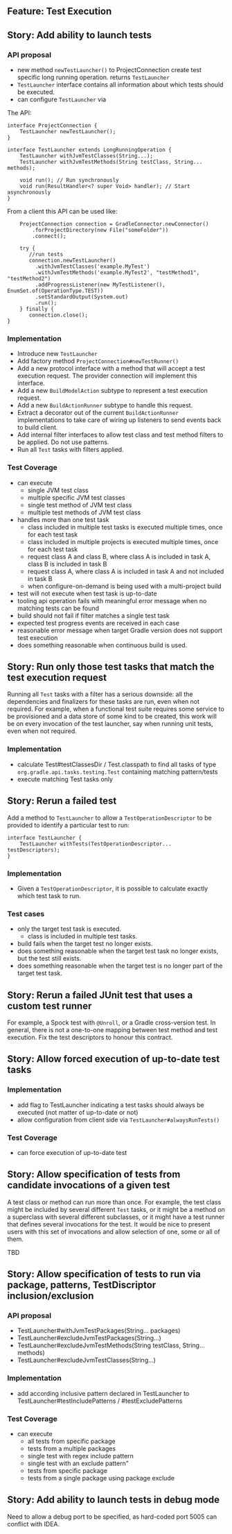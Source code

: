 ## Feature: Test Execution

## Story: Add ability to launch tests

### API proposal

* new method `newTestLauncher()` to ProjectConnection create test specific long running operation. returns `TestLauncher`
* `TestLauncher` interface contains all information about which tests should be executed.
* can configure `TestLauncher` via

The API:

    interface ProjectConnection {
        TestLauncher newTestLauncher();
    }

    interface TestLauncher extends LongRunningOperation {
	    TestLauncher withJvmTestClasses(String...);
	    TestLauncher withJvmTestMethods(String testClass, String... methods);

	    void run(); // Run synchronously
        void run(ResultHandler<? super Void> handler); // Start asynchronously
    }

From a client this API can be used like:

		ProjectConnection connection = GradleConnector.newConnector()
		   	.forProjectDirectory(new File("someFolder"))
		   	.connect();

		try {
		   //run tests
		   connection.newTestLauncher()
			 .withJvmTestClasses('example.MyTest')
			 .withJvmTestMethods('example.MyTest2', "testMethod1", "testMethod2")
			 .addProgressListener(new MyTestListener(), EnumSet.of(OperationType.TEST))
		     .setStandardOutput(System.out)
		     .run();
		} finally {
		   connection.close();
	}

### Implementation

* Introduce new `TestLauncher`
* Add factory method `ProjectConnection#newTestRunner()`
* Add a new protocol interface with a method that will accept a test execution request. The provider connection will implement this interface.
* Add a new `BuildModelAction` subtype to represent a test execution request.
* Add a new `BuildActionRunner` subtype to handle this request.
* Extract a decorator out of the current `BuildActionRunner` implementations to take care of wiring up listeners to send events back to build client.
* Add internal filter interfaces to allow test class and test method filters to be applied. Do not use patterns.
* Run all `Test` tasks with filters applied.

### Test Coverage

* can execute
	* single JVM test class
	* multiple specific JVM test classes
	* single test method of JVM test class
	* multiple test methods of JVM test class
* handles more than one test task
	* class included in multiple test tasks is executed multiple times, once for each test task
	* class included in multiple projects is executed multiple times, once for each test task
	* request class A and class B, where class A is included in task A, class B is included in task B
	* request class A, where class A is included in task A and not included in task B
	* when configure-on-demand is being used with a multi-project build
* test will not execute when test task is up-to-date
* tooling api operation fails with meaningful error message when no matching tests can be found
* build should not fail if filter matches a single test task
* expected test progress events are received in each case
* reasonable error message when target Gradle version does not support test execution
* does something reasonable when continuous build is used.

## Story: Run only those test tasks that match the test execution request

Running all `Test` tasks with a filter has a serious downside: all the dependencies and finalizers for these tasks are run, even when not required.
For example, when a functional test suite requires some service to be provisioned and a data store of some kind to be created, this work will be on
every invocation of the test launcher, say when running unit tests, even when not required.

### Implementation

* calculate Test#testClassesDir / Test.classpath to find all tasks of type `org.gradle.api.tasks.testing.Test` containing matching pattern/tests
* execute matching Test tasks only

## Story: Rerun a failed test

Add a method to `TestLauncher` to allow a `TestOperationDescriptor` to be provided to identify a particular test to run:

    interface TestLauncher {
        TestLauncher withTests(TestOperationDescriptor... testDescriptors);
    }

### Implementation

- Given a `TestOperationDescriptor`, it is possible to calculate exactly which test task to run.

### Test cases

- only the target test task is executed.
	- class is included in multiple test tasks.
- build fails when the target test no longer exists.
- does something reasonable when the target test task no longer exists, but the test still exists.
- does something reasonable when the target test is no longer part of the target test task.

## Story: Rerun a failed JUnit test that uses a custom test runner

For example, a Spock test with `@Unroll`, or a Gradle cross-version test. In general, there is not a one-to-one mapping between test
method and test execution. Fix the test descriptors to honour this contract.

## Story: Allow forced execution of up-to-date test tasks

### Implementation

* add flag to TestLauncher indicating a test tasks should always be executed (not matter of up-to-date or not)
* allow configuration from client side via `TestLauncher#alwaysRunTests()`

### Test Coverage

* can force execution of up-to-date test

## Story: Allow specification of tests from candidate invocations of a given test

A test class or method can run more than once. For example, the test class might be included by several different `Test` tasks,
or it might be a method on a superclass with several different subclasses, or it might have a test runner that defines several invocations for the test.
It would be nice to present users with this set of invocations and allow selection of one, some or all of them.

TBD

## Story: Allow specification of tests to run via package, patterns, TestDiscriptor inclusion/exclusion

### API proposal

* TestLauncher#withJvmTestPackages(String... packages)
* TestLauncher#excludeJvmTestPackages(String...)
* TestLauncher#excludeJvmTestMethods(String testClass, String... methods)
* TestLauncher#excludeJvmTestClasses(String...)

### Implementation

* add according inclusive pattern declared in TestLauncher to TestLauncher#testIncludePatterns / #testExcludePatterns

### Test Coverage

* can execute
	* all tests from specific package
 	* tests from a multiple packages
	* single test with regex include pattern
	* single test with an exclude pattern"
	* tests from specific package
	* tests from a single package using package exclude

## Story: Add ability to launch tests in debug mode

Need to allow a debug port to be specified, as hard-coded port 5005 can conflict with IDEA.
